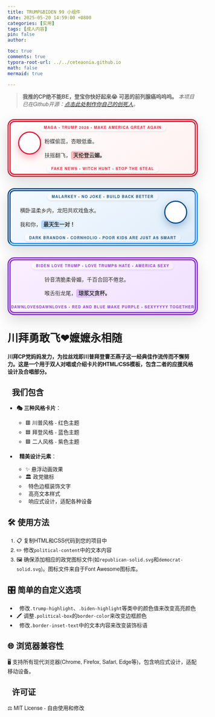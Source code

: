 ```yaml
---
title: TRUMP&BIDEN 99 小组件
date: 2025-05-20 14:59:00 +0800
categories: [实用]
tags: [成人内容]
pin: false
author: 

toc: true
comments: true
typora-root-url: ../../ceteaonia.github.io
math: false
mermaid: true

---
```

> **我推的CP绝不能BE，登宝你快好起来😭👊可恶的前列腺癌呜呜呜。**
> *本项目已在Github开源：[点击此处制作你自己的创死人](https://github.com/KurokawaShiorei/TrumpLoveBiden)。*

<div class="political-box trump-box">
        <div class="party-logo trump-logo"></div>
        <div class="border-inset-text trump-border-top">MAGA • TRUMP 2028 • MAKE AMERICA GREAT AGAIN</div>
        <div class="border-inset-text trump-border-bottom">FAKE NEWS • WITCH HUNT • STOP THE STEAL</div>
        <div class="political-content">
            <p>粉蝶偷蕊，杏眼低垂。</p>
            <p>扶摇翻飞，<span class="trump-highlight">天伦登云媚。</span></p>
        </div>
    </div>
    
<!-- Biden小弱受 -->
<div class="political-box biden-box">
        <div class="party-logo biden-logo"></div>
        <div class="border-inset-text biden-border-top">MALARKEY • NO JOKE • BUILD BACK BETTER</div>
        <div class="border-inset-text biden-border-bottom">DARK BRANDON • CORNHOLIO • POOR KIDS ARE JUST AS SMART</div>
        <div class="political-content">
            <p>横卧温柔乡内，龙阳共欢戏鱼水。</p>
            <p>我和你，<span class="biden-highlight">最天生一对！</span></p>
        </div>
</div>
    
<!-- 大合唱大团圆 -->
<div class="political-box trump-love-biden-box ">
        <div class="border-inset-text combined-border-top">BIDEN LOVE TRUMP • LOVE TRUMPS HATE • AMERICA SEXY</div>
        <div class="border-inset-text combined-border-bottom">DAWNLOVESDAWNLOVES • RED AND BLUE MAKE PURPLE • SEXYYYYY TOGETHER</div>
        <div class="political-content">
            <p>铃音清脆柔骨媚，千百合回不倦怠。</p>
            <p>喉舌衔龙尾，<span class="trump-love-biden-highlight">琼浆又贪杯。</span></p>
        </div>
</div>


# 川拜勇敢飞❤嬷嬷永相随

**川拜CP党妈妈发力，为拉丝戏即川普拜登曹丕燕子这一经典佳作流传而不懈努力。这是一个用于双人对唱或介绍卡片的HTML/CSS模板，包含二者的应援风格设计及合唱部分。**

## 🎨 我们包含

- **🎭 三种风格卡片**：
  - 🟥 川普风格 - 红色主题
  - 🟦 拜登风格 - 蓝色主题
  - 🟪 二人风格 - 紫色主题

- **💎 精美设计元素**：
  - ✨ 悬浮动画效果
  - 🏛️ 政党徽标
  - 🎀 特色边框装饰文字
  - 🔦 高亮文本样式
  - 📱 响应式设计，适配各种设备

## 🛠️ 使用方法

1. 📋 复制HTML和CSS代码到您的项目中
2. ✏️ 修改`political-content`中的文本内容
3. 🖼️ 确保添加相应的政党图标文件(如`republican-solid.svg`和`democrat-solid.svg`)。图标文件来自于Font Awesome图标库。

## 🎛️ 简单的自定义选项

- 🎨 修改`.trump-highlight`、`.biden-highlight`等类中的颜色值来改变高亮颜色
- 🖍️ 调整`.political-box`的`border-color`来改变边框颜色
- 📜 修改`.border-inset-text`中的文本内容来改变装饰标语

## 🌐 浏览器兼容性

🖥️ 支持所有现代浏览器(Chrome, Firefox, Safari, Edge等)，包含响应式设计，适配移动设备。

## 📜 许可证

⚖️ MIT License - 自由使用和修改

<style>
    
        body {
            padding: 20px;
            margin: 0;
            font-family: 'Helvetica Neue', Arial, sans-serif;
        }
        
        .political-box {
            position: relative;
            border-radius: 18px;
            padding: 25px;
            margin: 30px auto;
            box-shadow: 0 12px 35px rgba(0, 0, 0, 0.15);
            color: #333;
            transition: all 0.4s cubic-bezier(0.25, 0.8, 0.25, 1);
            overflow: hidden;
            max-width: 850px;
            background: white;
            line-height: 1.6;
            border-width: 8px;
            border-style: double;
        }
        
        .political-box::before {
            content: '';
            position: absolute;
            top: 0;
            left: 0;
            width: 100%;
            height: 100%;
            background-size: 50%;
            background-repeat: no-repeat;
            background-position: center;
            opacity: 0.1;
            z-index: 0;
        }
        
        .political-box:hover {
            transform: translateY(-8px);
            box-shadow: 0 18px 40px rgba(0, 0, 0, 0.25);
        }
        
        .political-content {
            position: relative;
            z-index: 2;
        }
        
        .political-signature {
            font-family: 'Brush Script MT', cursive;
            font-size: 22px;
            margin-top: 20px;
            text-align: right;
            opacity: 0.9;
            letter-spacing: 0.5px;
        }
        
        /* 徽标样式 */
        .party-logo {
            position: absolute;
            width: 55px;
            height: 55px;
            border-radius: 50%;
            box-shadow: 0 7px 20px rgba(0, 0, 0, 0.35);
            z-index: 3;
            transition: all 0.4s ease;
            display: flex;
            align-items: center;
            justify-content: center;
            background: white;
            background-size: 60%;
            background-repeat: no-repeat;
            background-position: center;
        }
        
        .party-logo:hover {
            transform: scale(1.12) rotate(8deg);
        }
        
        /* 边框内侧装饰文字 */
        .border-inset-text {
            position: absolute;
            font-size: 10px;
            font-weight: bold;
            text-transform: uppercase;
            letter-spacing: 1.2px;
            white-space: nowrap;
            padding: 2px 12px;
            border-radius: 12px;
            opacity: 0.9;
            z-index: 2;
            background: linear-gradient(90deg, rgba(255,255,255,0.4), rgba(255,255,255,0.2));
            backdrop-filter: blur(3px);
            box-shadow: 0 2px 5px rgba(0,0,0,0.1);
            text-shadow: 0 1px 2px rgba(0,0,0,0.1);
        }
        
        /* 川普宝宝妈妈爱你 */
        .trump-box {
            border-color: #E31937;
            background: linear-gradient(145deg, #FFF 0%, #FEF0F0 100%);
            padding-left: 90px;
        }
        
        .trump-logo {
            top: 25px;
            left: 20px;
            border: 3px solid #E31937;
            box-shadow: 0 7px 20px rgba(227, 25, 55, 0.35);
            background-image: url('/assets/icons/republican-solid.svg');
        }
        
        .trump-signature {
            color: #E31937;
            text-shadow: 1px 1px 2px rgba(227, 25, 55, 0.25);
        }

        .trump-highlight {
            background: linear-gradient(to right, rgba(255, 30, 30, 0.3) 0%, rgba(30, 144, 255, 0) 90%);
            padding: 0 10px 3px 6px;
            border-radius: 5px;
            font-weight: 600;
        }
        
        .republican-elephant {
            position: absolute;
            bottom: 15px;
            right: 25px;
            font-size: 24px;
            color: #E31937;
            opacity: 0.15;
            z-index: 1;
        }
        
        .trump-border-top {
            top: 4px;
            left: 50%;
            transform: translateX(-50%);
            color: #E31937;
            background: linear-gradient(90deg, rgba(255,255,255,0.6), rgba(255,255,255,0.3));
        }
        
        .trump-border-bottom {
            bottom: 4px;
            left: 50%;
            transform: translateX(-50%);
            color: #E31937;
            background: linear-gradient(90deg, rgba(255,255,255,0.6), rgba(255,255,255,0.3));
        }
        
        /* 登登宝宝妈妈爱你 */
        .biden-box {
            border-color: #0A4D8C #1E90FF #1E90FF #0A4D8C;
            background: linear-gradient(145deg, #F5FAFF 0%, #E0EDFA 100%);
            padding-right: 80px;
        }
        
        .biden-logo {
            top: 25px;
            right: 20px;
            border: 3px solid #0A4D8C;
            box-shadow: 0 7px 20px rgba(10, 77, 140, 0.35);
            background-image: url('/assets/icons/democrat-solid.svg');
        }
        
        .biden-signature {
            color: #0A4D8C;
            text-shadow: 1px 1px 2px rgba(10, 77, 140, 0.15);
        }
        
        .democrat-donkey {
            position: absolute;
            bottom: 15px;
            left: 25px;
            font-size: 24px;
            color: #0A4D8C;
            opacity: 0.15;
            z-index: 1;
        }
        
        .biden-highlight {
            background: linear-gradient(to right, rgba(30, 144, 255, 0.3) 0%, rgba(30, 144, 255, 0) 90%);
            padding: 0 10px 3px 6px;
            border-radius: 5px;
            font-weight: 600;
        }
        
        .biden-border-top {
            top: 4px;
            left: 50%;
            transform: translateX(-50%);
            color: #0A4D8C;
            background: linear-gradient(90deg, rgba(255,255,255,0.6), rgba(255,255,255,0.3));
        }
        
        .biden-border-bottom {
            bottom: 4px;
            left: 50%;
            transform: translateX(-50%);
            color: #0A4D8C;
            background: linear-gradient(90deg, rgba(255,255,255,0.6), rgba(255,255,255,0.3));
        }
        
        /* 川拜99！ */
        .trump-love-biden-box {
            border-color: #8A2BE2;
            background: linear-gradient(145deg, #F9F0FF 0%, #F0E0FF 100%);
            padding: 25px 25px 25px 90px;
        }
        
        .trump-love-biden-logo {
            top: 25px;
            left: 20px;
            border: 3px solid #8A2BE2;
            box-shadow: 0 7px 20px rgba(138, 43, 226, 0.35);
            background-image: url('/assets/icons/republican-solid.svg');
        }
        
        .trump-love-biden-signature {
            color: #8A2BE2;
            text-shadow: 1px 1px 2px rgba(138, 43, 226, 0.25);
        }
        
        .party-combined {
            position: absolute;
            bottom: 15px;
            right: 25px;
            font-size: 24px;
            color: #8A2BE2;
            opacity: 0.15;
            z-index: 1;
        }
        
        .trump-love-biden-highlight {
            background: linear-gradient(to right, rgba(138, 43, 226, 0.25) 0%, rgba(138, 43, 226, 0) 90%);
            padding: 0 10px 3px 6px;
            border-radius: 5px;
            font-weight: 600;
        }
        
        .combined-border-top {
            top: 4px;
            left: 50%;
            transform: translateX(-50%);
            color: #8A2BE2;
            background: linear-gradient(90deg, rgba(255,255,255,0.6), rgba(255,255,255,0.3));
        }
        
        .combined-border-bottom {
            bottom: 4px;
            left: 50%;
            transform: translateX(-50%);
            color: #8A2BE2;
            background: linear-gradient(90deg, rgba(255,255,255,0.6), rgba(255,255,255,0.3));
        }
        
        /* 移动端适配问题 */
        @media (max-width: 768px) {
            body {
                padding: 15px;
            }
            
            .political-box {
                padding: 20px;
                margin: 25px auto;
                border-width: 6px;
            }
            
            .trump-box {
                padding-left: 75px;
            }
            
            .biden-box {
                padding-right: 70px;
            }
            
            .party-logo {
                width: 45px;
                height: 45px;
            }
            
            .trump-logo {
                top: 20px;
                left: 15px;
            }
            
            .biden-logo {
                top: 20px;
                right: 15px;
            }
            
            .trump-love-biden-box {
                padding: 20px 20px 20px 75px;
            }
            
            .border-inset-text {
                font-size: 8px;
                padding: 1px 8px;
                letter-spacing: 1px;
            }
            
            .political-signature {
                font-size: 20px;
                margin-top: 15px;
            }
            
            .republican-elephant,
            .democrat-donkey,
            .party-combined {
                font-size: 20px;
                bottom: 10px;
            }
        }
        
        @media (max-width: 480px) {
            .political-box {
                padding: 18px;
                border-radius: 14px;
                border-width: 5px;
                margin: 20px auto;
            }
            
            .trump-box {
                padding-left: 65px;
            }
            
            .biden-box {
                padding-right: 60px;
            }
            
            .party-logo {
                width: 40px;
                height: 40px;
                border-width: 2px;
            }
            
            .trump-logo {
                top: 15px;
                left: 10px;
            }
            
            .biden-logo {
                top: 15px;
                right: 10px;
            }
            
            .trump-love-biden-box {
                padding: 18px 18px 18px 65px;
            }
            
            .border-inset-text {
                font-size: 7px;
                padding: 1px 6px;
                border-radius: 10px;
            }
            
            .political-signature {
                font-size: 18px;
            }
            
            .political-content p {
                font-size: 15px;
                line-height: 1.5;
            }
        }

</style>